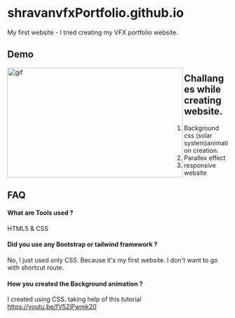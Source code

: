 # shravanvfxPortfolio.github.io
My first website - I tried creating my VFX portfolio website.

## Demo

<p> <img align="left" alt="gif" src="https://github.com/ShravanKumar-dev97/shravanvfxPortfolio.github.io/blob/main/gif.gif" width="400" height=250" /></p>


## Challanges while creating website.

  1. Background css (solar system)animation creation.
  2. Parallex effect
  3. responsive website

## FAQ

#### What are Tools used ?

HTML5 & CSS

#### Did you use any Bootstrap or tailwind framework ?

No, I just used only CSS. Because it's my first website. I don't want to go with shortcut route.

#### How you created the Background animation ?

I created using CSS. taking help of this tutorial https://youtu.be/fV52lPwmk20





